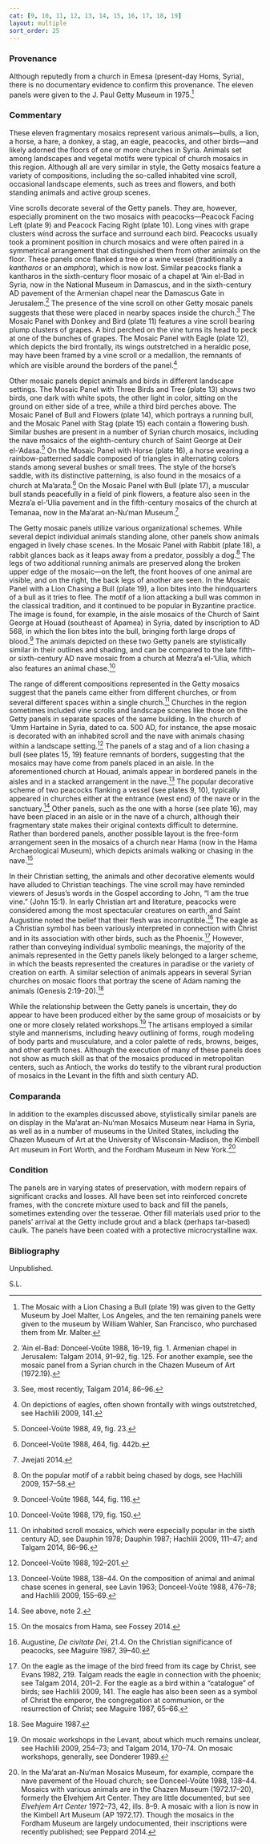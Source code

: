 ```yaml
---
cat: [9, 10, 11, 12, 13, 14, 15, 16, 17, 18, 19]
layout: multiple
sort_order: 25
---
```

### Provenance

Although reputedly from a church in <span class="popup location" id="location_21720">Emesa</span> (present-day Homs, Syria), there is no documentary evidence to confirm this provenance. The eleven panels were given to the J. Paul Getty Museum in 1975.[^1]

### Commentary

These eleven fragmentary mosaics represent various animals—bulls, a lion, a horse, a hare, a donkey, a stag, an eagle, peacocks, and other birds—and likely adorned the floors of one or more churches in Syria. Animals set among landscapes and vegetal motifs were typical of church mosaics in this region. Although all are very similar in style, the Getty mosaics feature a variety of compositions, including the so-called inhabited vine scroll, occasional landscape elements, such as trees and flowers, and both standing animals and active group scenes.

Vine scrolls decorate several of the Getty panels. They are, however, especially prominent on the two mosaics with peacocks—Peacock Facing Left (plate 9) and Peacock Facing Right (plate 10). Long vines with grape clusters wind across the surface and surround each bird. Peacocks usually took a prominent position in church mosaics and were often paired in a symmetrical arrangement that distinguished them from other animals on the floor. These panels once flanked a tree or a wine vessel (traditionally a <span class="popup definition" id="def_kantharos">*kantharos*</span> or an <span class="popup definition" id="def_amphora">*amphora*</span>), which is now lost. Similar peacocks flank a kantharos in the sixth-century floor mosaic of a chapel at <span class="popup location" id="loc_0001">‘Ain el-Bad</span> in Syria, now in the National Museum in Damascus, and in the sixth-century AD pavement of the <span class="popup pic" id="pic_35">Armenian chapel</span> near the Damascus Gate in <span class="popup location" id="location_15896">Jerusalem</span>.[^2] The presence of the vine scroll on other Getty mosaic panels suggests that these were placed in nearby spaces inside the church.[^3] The Mosaic Panel with Donkey and Bird (plate 11) features a vine scroll bearing plump clusters of grapes. A bird perched on the vine turns its head to peck at one of the bunches of grapes. The Mosaic Panel with Eagle (plate 12), which depicts the bird frontally, its wings outstretched in a heraldic pose, may have been framed by a vine scroll or a medallion, the remnants of which are visible around the borders of the panel.[^4]

Other mosaic panels depict animals and birds in different landscape settings. The Mosaic Panel with Three Birds and Tree (plate 13) shows two birds, one dark with white spots, the other light in color, sitting on the ground on either side of a tree, while a third bird perches above. The Mosaic Panel of Bull and Flowers (plate 14), which portrays a running bull, and the Mosaic Panel with Stag (plate 15) each contain a flowering bush. Similar bushes are present in a number of Syrian church mosaics, including the nave mosaics of the eighth-century church of Saint George at <span class="popup location" id="loc_0003">Deir el-‘Adasa</span>.[^5] On the Mosaic Panel with Horse (plate 16), a horse wearing a rainbow-patterned saddle composed of triangles in alternating colors stands among several bushes or small trees. The style of the horse’s saddle, with its distinctive patterning, is also found in the <span class="popup pic" id="pic_36">mosaics of a church</span> at <span class="popup location" id="loc_0009">Ma’arata</span>.[^6] On the Mosaic Panel with Bull (plate 17), a muscular bull stands peacefully in a field of pink flowers, a feature also seen in the <span class="popup location" id="loc_0010">Mezra’a el-‘Ulia</span> pavement and in the <span class="popup pic" id="pic_37">fifth-century mosaics of the church</span> at <span class="popup location" id="loc_0011">Temanaa</span>, now in the Ma‘arat an-Nu‘man Museum.[^7]

The Getty mosaic panels utilize various organizational schemes. While several depict individual animals standing alone, other panels show animals engaged in lively chase scenes. In the Mosaic Panel with Rabbit (plate 18), a rabbit glances back as it leaps away from a predator, possibly a dog.[^8] The legs of two additional running animals are preserved along the broken upper edge of the mosaic—on the left, the front hooves of one animal are visible, and on the right, the back legs of another are seen. In the Mosaic Panel with a Lion Chasing a Bull (plate 19), a lion bites into the hindquarters of a bull as it tries to flee. The motif of a lion attacking a bull was common in the classical tradition, and it continued to be popular in Byzantine practice. The image is found, for example, in the aisle mosaics of the <span class="popup pic" id="pic_38">Church of Saint George</span> at <span class="popup location" id="location_33200">Houad</span> (southeast of Apamea) in Syria, dated by inscription to AD 568, in which the lion bites into the bull, bringing forth large drops of blood.[^9] The animals depicted on these two Getty panels are stylistically similar in their outlines and shading, and can be compared to the late fifth- or sixth-century AD nave mosaic from a church at Mezra‘a el-‘Ulia, which also features an animal chase.[^10]

The range of different compositions represented in the Getty mosaics suggest that the panels came either from different churches, or from several different spaces within a single church.[^11] Churches in the region sometimes included vine scrolls and landscape scenes like those on the Getty panels in separate spaces of the same building. In the church of <span class="popup location" id="location_33216">‘Umm Hartaine</span> in Syria, dated to ca. 500 AD, for instance, the apse mosaic is decorated with an <span class="popup pic" id="pic_39">inhabited scroll</span> and the nave with <span class="popup pic" id="pic_40">animals chasing</span> within a landscape setting.[^12] The panels of a stag and of a lion chasing a bull (see plates 15, 19) feature remnants of borders, suggesting that the mosaics may have come from panels placed in an aisle. In the aforementioned church at Houad, animals appear in <span class="popup pic" id="pic_41">bordered panels</span> in the aisles and in a <span class="popup pic" id="pic_42">stacked arrangement</span> in the nave.[^13] The popular decorative scheme of two peacocks flanking a vessel (see plates 9, 10), typically appeared in churches either at the entrance (west end) of the nave or in the sanctuary.[^14] Other panels, such as the one with a horse (see plate 16), may have been placed in an aisle or in the nave of a church, although their fragmentary state makes their original contexts difficult to determine. Rather than bordered panels, another possible layout is the <span class="popup pic" id="pic_43">free-form arrangement</span> seen in the mosaics of a church near <span class="popup location" id="location_21720">Hama</span> (now in the Hama Archaeological Museum), which depicts animals walking or chasing in the nave.[^15]

In their Christian setting, the animals and other decorative elements would have alluded to Christian teachings. The vine scroll may have reminded viewers of Jesus’s words in the Gospel according to John, “I am the true vine.” (John 15:1). In early Christian art and literature, peacocks were considered among the most spectacular creatures on earth, and Saint Augustine noted the belief that their flesh was incorruptible.[^16] The eagle as a Christian symbol has been variously interpreted in connection with Christ and in its association with other birds, such as the Phoenix.[^17] However, rather than conveying individual symbolic meanings, the majority of the animals represented in the Getty panels likely belonged to a larger scheme, in which the beasts represented the creatures in paradise or the variety of creation on earth. A similar selection of animals appears in several Syrian churches on mosaic floors that portray the scene of Adam naming the animals (Genesis 2:19–20).[^18]

While the relationship between the Getty panels is uncertain, they do appear to have been produced either by the same group of mosaicists or by one or more closely related workshops.[^19] The artisans employed a similar style and mannerisms, including heavy outlining of forms, rough modeling of body parts and musculature, and a color palette of reds, browns, beiges, and other earth tones. Although the execution of many of these panels does not show as much skill as that of the mosaics produced in metropolitan centers, such as Antioch, the works do testify to the vibrant rural production of mosaics in the Levant in the fifth and sixth century AD.

### Comparanda

In addition to the examples discussed above, stylistically similar panels are on display in the Ma‘arat an-Nu‘man Mosaics Museum near Hama in Syria, as well as in a number of museums in the United States, including the Chazen Museum of Art at the University of Wisconsin-Madison, the Kimbell Art museum in Fort Worth, and the Fordham Museum in New York.[^20]

### Condition

The panels are in varying states of preservation, with modern repairs of significant cracks and losses. All have been set into reinforced concrete frames, with the concrete mixture used to back and fill the panels, sometimes extending over the tesserae. Other fill materials used prior to the panels’ arrival at the Getty include grout and a black (perhaps tar-based) caulk. The panels have been coated with a protective microcrystalline wax.

### Bibliography

Unpublished.

S.L.

[^1]: The Mosaic with a Lion Chasing a Bull (plate 19) was given to the Getty Museum by Joel Malter, Los Angeles, and the ten remaining panels were given to the museum by William Wahler, San Francisco, who purchased them from Mr. Malter.

[^2]: ‘Ain el-Bad: Donceel-Voûte 1988, 16–19, fig. 1. Armenian chapel in Jerusalem: Talgam 2014, 91–92, fig. 125. For another example, see the mosaic panel from a Syrian church in the Chazen Museum of Art (1972.19).

[^3]: See, most recently, Talgam 2014, 86–96.

[^4]: On depictions of eagles, often shown frontally with wings outstretched, see Hachlili 2009, 141.

[^5]: Donceel-Voûte 1988, 49, fig. 23.

[^6]: Donceel-Voûte 1988, 464, fig. 442b.

[^7]: Jwejati 2014.

[^8]: On the popular motif of a rabbit being chased by dogs, see Hachlili 2009, 157–58.

[^9]: Donceel-Voûte 1988, 144, fig. 116.

[^10]: Donceel-Voûte 1988, 179, fig. 150.

[^11]: On inhabited scroll mosaics, which were especially popular in the sixth century AD, see Dauphin 1978; Dauphin 1987; Hachlili 2009, 111–47; and Talgam 2014, 86–96.

[^12]: Donceel-Voûte 1988, 192–201.

[^13]: Donceel-Voûte 1988, 138–44. On the composition of animal and animal chase scenes in general, see Lavin 1963; Donceel-Voûte 1988, 476–78; and Hachlili 2009, 155–69.

[^14]: See above, note 2.

[^15]: On the mosaics from Hama, see Fossey 2014.

[^16]: Augustine, *De civitate Dei*, 21.4. On the Christian significance of peacocks, see Maguire 1987, 39–40.

[^17]: On the eagle as the image of the bird freed from its cage by Christ, see Evans 1982, 219. Talgam reads the eagle in connection with the phoenix; see Talgam 2014, 201–2. For the eagle as a bird within a “catalogue” of birds; see Hachlili 2009, 141. The eagle has also been seen as a symbol of Christ the emperor, the congregation at communion, or the resurrection of Christ; see Maguire 1987, 65–66.

[^18]: See Maguire 1987.

[^19]: On mosaic workshops in the Levant, about which much remains unclear, see Hachlili 2009, 254–73; and Talgam 2014, 170–74. On mosaic workshops, generally, see Donderer 1989.

[^20]: In the Ma‘arat an-Nu‘man Mosaics Museum, for example, compare the nave pavement of the Houad church; see Donceel-Voûte 1988, 138–44. Mosaics with various animals are in the Chazen Museum (1972.17–20), formerly the Elvehjem Art Center. They are little documented, but see *Elvehjem Art Center* 1972–73, 42, ills. 8–9. A mosaic with a lion is now in the Kimbell Art Museum (AP 1972.17). Though the mosaics in the Fordham Museum are largely undocumented, their inscriptions were recently published; see Peppard 2014.
